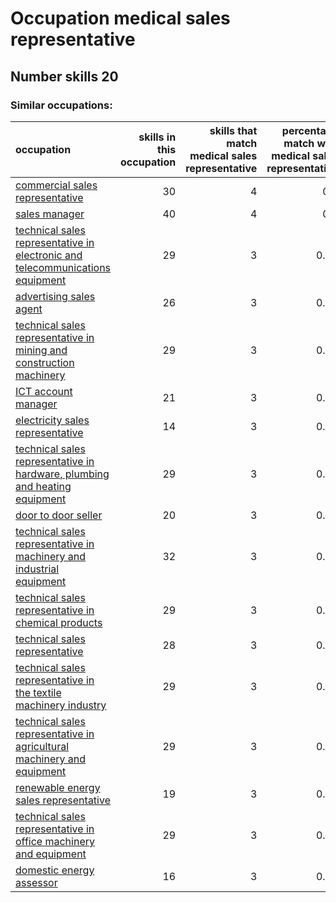 # Occupation medical sales representative
## Number skills 20
### Similar occupations:
| occupation                                                                                                                                                        |   skills in this occupation |   skills that match medical sales representative |   percentage match with medical sales representative |   skills not in medical sales representative |
|:------------------------------------------------------------------------------------------------------------------------------------------------------------------|----------------------------:|-------------------------------------------------:|-----------------------------------------------------:|---------------------------------------------:|
| [commercial sales representative](commercial_sales_representative.md)                                                                                             |                          30 |                                                4 |                                                 0.2  |                                           26 |
| [sales manager](sales_manager.md)                                                                                                                                 |                          40 |                                                4 |                                                 0.2  |                                           36 |
| [technical sales representative in electronic and telecommunications equipment](technical_sales_representative_in_electronic_and_telecommunications_equipment.md) |                          29 |                                                3 |                                                 0.15 |                                           26 |
| [advertising sales agent](advertising_sales_agent.md)                                                                                                             |                          26 |                                                3 |                                                 0.15 |                                           23 |
| [technical sales representative in mining and construction machinery](technical_sales_representative_in_mining_and_construction_machinery.md)                     |                          29 |                                                3 |                                                 0.15 |                                           26 |
| [ICT account manager](ICT_account_manager.md)                                                                                                                     |                          21 |                                                3 |                                                 0.15 |                                           18 |
| [electricity sales representative](electricity_sales_representative.md)                                                                                           |                          14 |                                                3 |                                                 0.15 |                                           11 |
| [technical sales representative in hardware, plumbing and heating equipment](technical_sales_representative_in_hardware,_plumbing_and_heating_equipment.md)       |                          29 |                                                3 |                                                 0.15 |                                           26 |
| [door to door seller](door_to_door_seller.md)                                                                                                                     |                          20 |                                                3 |                                                 0.15 |                                           17 |
| [technical sales representative in machinery and industrial equipment](technical_sales_representative_in_machinery_and_industrial_equipment.md)                   |                          32 |                                                3 |                                                 0.15 |                                           29 |
| [technical sales representative in chemical products](technical_sales_representative_in_chemical_products.md)                                                     |                          29 |                                                3 |                                                 0.15 |                                           26 |
| [technical sales representative](technical_sales_representative.md)                                                                                               |                          28 |                                                3 |                                                 0.15 |                                           25 |
| [technical sales representative in the textile machinery industry](technical_sales_representative_in_the_textile_machinery_industry.md)                           |                          29 |                                                3 |                                                 0.15 |                                           26 |
| [technical sales representative in agricultural machinery and equipment](technical_sales_representative_in_agricultural_machinery_and_equipment.md)               |                          29 |                                                3 |                                                 0.15 |                                           26 |
| [renewable energy sales representative](renewable_energy_sales_representative.md)                                                                                 |                          19 |                                                3 |                                                 0.15 |                                           16 |
| [technical sales representative in office machinery and equipment](technical_sales_representative_in_office_machinery_and_equipment.md)                           |                          29 |                                                3 |                                                 0.15 |                                           26 |
| [domestic energy assessor](domestic_energy_assessor.md)                                                                                                           |                          16 |                                                3 |                                                 0.15 |                                           13 |
